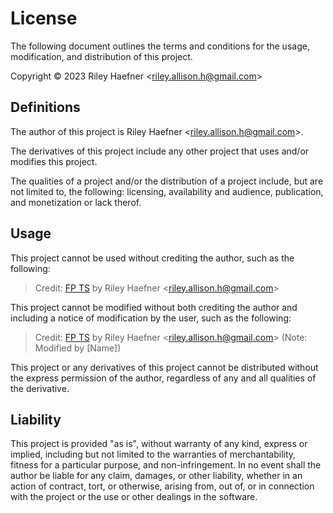 # License

The following document outlines the terms and conditions for the usage, modification, and distribution of this project.

Copyright © 2023 Riley Haefner <<riley.allison.h@gmail.com>>

## Definitions

The author of this project is Riley Haefner <<riley.allison.h@gmail.com>>.

The derivatives of this project include any other project that uses and/or modifies this project.

The qualities of a project and/or the distribution of a project include, but are not limited to, the following: licensing, availability and audience, publication, and monetization or lack therof.

## Usage

This project cannot be used without crediting the author, such as the following:

> Credit: [FP TS](https://github.com/rybb13/fp-ts) by Riley Haefner <<riley.allison.h@gmail.com>>

This project cannot be modified without both crediting the author and including a notice of modification by the user, such as the following:

> Credit: [FP TS](https://github.com/rybb13/fp-ts) by Riley Haefner <<riley.allison.h@gmail.com>> (Note: Modified by \[Name\])

This project or any derivatives of this project cannot be distributed without the express
permission of the author, regardless of any and all qualities of the derivative.

## Liability

This project is provided "as is", without warranty of any kind, express or implied, including but not limited to the warranties of merchantability, fitness for a particular purpose, and non-infringement. In no event shall the author be liable for any claim, damages, or other liability, whether in an action of contract, tort, or otherwise, arising from, out of, or in connection with the project or the use or other dealings in the software.
